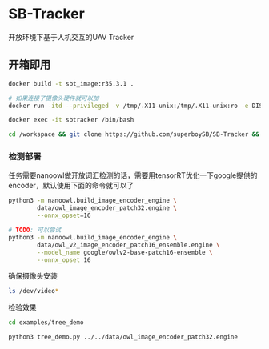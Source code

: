# SB-Tracker
开放环境下基于人机交互的UAV Tracker

## 开箱即用
```sh
docker build -t sbt_image:r35.3.1 .

# 如果连接了摄像头硬件就可以加
docker run -itd --privileged -v /tmp/.X11-unix:/tmp/.X11-unix:ro -e DISPLAY=$DISPLAY --runtime=nvidia --device /dev/video0:/dev/video0 --device /dev/snd --device /dev/bus/usb --network=host --ipc host --name=sbtracker sbt_image:r35.3.1 /bin/bash

docker exec -it sbtracker /bin/bash

cd /workspace && git clone https://github.com/superboySB/SB-Tracker && cd SB-Tracker && python3 setup.py develop --user
```

### 检测部署
任务需要nanoowl做开放词汇检测的话，需要用tensorRT优化一下google提供的encoder，默认使用下面的命令就可以了
```sh
python3 -m nanoowl.build_image_encoder_engine \
        data/owl_image_encoder_patch32.engine \
        --onnx_opset=16

# TODO: 可以尝试
python3 -m nanoowl.build_image_encoder_engine \
        data/owl_v2_image_encoder_patch16_ensemble.engine \
        --model_name google/owlv2-base-patch16-ensemble \
        --onnx_opset 16
```
确保摄像头安装
```sh
ls /dev/video*
```
检验效果
```sh
cd examples/tree_demo

python3 tree_demo.py ../../data/owl_image_encoder_patch32.engine
```